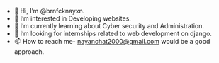 - 👋 Hi, I’m @brnfcknayxn.
- 👀 I’m interested in Developing websites.
- 🌱 I’m currently learning about Cyber security and Administration.
- 💞️ I’m looking for internships related to web development on django.
- 📫 How to reach me- nayanchat2000@gmail.com would be a good approach.
<!---
brnfcknayxn/brnfcknayxn is a ✨ special ✨ repository because its `README.md` (this file) appears on your GitHub profile.
You can click the Preview link to take a look at your changes.
--->
